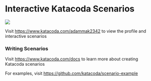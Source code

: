 # Interactive Katacoda Scenarios

[![](http://shields.katacoda.com/katacoda/adammak2342/count.svg)](https://www.katacoda.com/adammak2342 "Get your profile on Katacoda.com")

Visit https://www.katacoda.com/adammak2342 to view the profile and interactive scenarios

### Writing Scenarios
Visit https://www.katacoda.com/docs to learn more about creating Katacoda scenarios

For examples, visit https://github.com/katacoda/scenario-example
